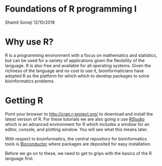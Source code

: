 Foundations of R programming I
================
Shamit Soneji
12/10/2018

Why use R?
==========

R is a programming environment with a focus on mathematics and statistics, but can be used for a variety of applications given the flexibility of the language. R is also free and available for all operating systems. Given the richness of the language and no cost to use it, bioinformaticians have adopted R as the platform for which which to develop packages to solve bioinformatics problems.

Getting R
=========

Point your browser to <http://cran.r-project.org/> to download and install the latest version of R. For these tutorials we are also going o use [RStudio](http://www.rstudio.com/) which is an advanced environment for R which includes a window for an editor, console, and plotting window. You will see what this means later.

With respect to bioinformatics, the central repository for bioinformatics tools is [Bioconductor](http://www.bioconductor.org) where packages are deposited for easy installation.

Before we go on to these, we need to get to grips with the basics of the R language first.
